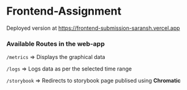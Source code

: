 # Frontend-Assignment

Deployed version at https://frontend-submission-saransh.vercel.app 

### Available Routes in the web-app
`/metrics` => Displays the graphical data

`/logs` => Logs data as per the selected time range

`/storybook` => Redirects to storybook page publised using **Chromatic**



